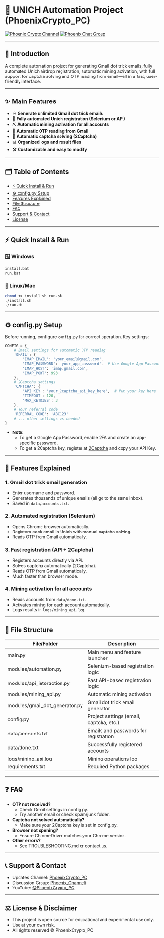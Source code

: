 # 🤖 UNICH Automation Project (PhoenixCrypto_PC)

[![Phoenix Crypto Channel](https://img.shields.io/badge/Telegram%20Channel-PhoenixCrypto__PC-blue?logo=telegram)](https://t.me/PhoenixCrypto_PC)
[![Phoenix Chat Group](https://img.shields.io/badge/Telegram%20Group-Phoenix__Channeli-blueviolet?logo=telegram)](https://t.me/Phoenix_Channeli)

---

## 🚀 Introduction

A complete automation project for generating Gmail dot trick emails, fully automated Unich airdrop registration, automatic mining activation, with full support for captcha solving and OTP reading from email—all in a fast, user-friendly interface.

---

## ✨ Main Features

- ♾️ **Generate unlimited Gmail dot trick emails**
- 🤖 **Fully automated Unich registration (Selenium or API)**
- ⛏️ **Automatic mining activation for all accounts**
- 🔐 **Automatic OTP reading from Gmail**
- 🧩 **Automatic captcha solving (2Captcha)**
- 📊 **Organized logs and result files**
- 🛠️ **Customizable and easy to modify**

---

## 🗂️ Table of Contents

- [⚡️ Quick Install & Run](#️-quick-install--run)
- [⚙️ config.py Setup](#️-configpy-setup)
- [Features Explained](#features-explained)
- [File Structure](#file-structure)
- [FAQ](#faq)
- [Support & Contact](#support--contact)
- [License](#license)

---

## ⚡️ Quick Install & Run

### 🪟 Windows
```bat
install.bat
run.bat
```

### 🐧 Linux/Mac
```bash
chmod +x install.sh run.sh
./install.sh
./run.sh
```

---

## ⚙️ config.py Setup

Before running, configure `config.py` for correct operation. Key settings:

```python
CONFIG = {
    # Email settings for automatic OTP reading
    'EMAIL': {
        'IMAP_EMAIL': 'your_email@gmail.com',
        'IMAP_PASSWORD': 'your_app_password',  # Use Google App Password
        'IMAP_HOST': 'imap.gmail.com',
        'IMAP_PORT': 993
    },
    # 2Captcha settings
    'CAPTCHA': {
        'API_KEY': 'your_2captcha_api_key_here',  # Put your key here
        'TIMEOUT': 120,
        'MAX_RETRIES': 3
    },
    # Your referral code
    'REFERRAL_CODE': 'ABC123'
    # ... other settings as needed
}
```

- **Note:**  
  - To get a Google App Password, enable 2FA and create an app-specific password.
  - To get a 2Captcha key, register at [2Captcha](https://2captcha.com/) and copy your API Key.

---

## 📝 Features Explained

### 1. Gmail dot trick email generation
- Enter username and password.
- Generates thousands of unique emails (all go to the same inbox).
- Saved in `data/accounts.txt`.

### 2. Automated registration (Selenium)
- Opens Chrome browser automatically.
- Registers each email in Unich with manual captcha solving.
- Reads OTP from Gmail automatically.

### 3. Fast registration (API + 2Captcha)
- Registers accounts directly via API.
- Solves captcha automatically (2Captcha).
- Reads OTP from Gmail automatically.
- Much faster than browser mode.

### 4. Mining activation for all accounts
- Reads accounts from `data/done.txt`.
- Activates mining for each account automatically.
- Logs results in `logs/mining_api.log`.

---

## 📁 File Structure

| File/Folder                  | Description                                  |
|------------------------------|----------------------------------------------|
| main.py                      | Main menu and feature launcher               |
| modules/automation.py        | Selenium-based registration logic            |
| modules/api_interaction.py   | Fast API-based registration logic            |
| modules/mining_api.py        | Automatic mining activation                  |
| modules/gmail_dot_generator.py | Gmail dot trick email generator           |
| config.py                    | Project settings (email, captcha, etc.)      |
| data/accounts.txt            | Emails and passwords for registration        |
| data/done.txt                | Successfully registered accounts             |
| logs/mining_api.log          | Mining operations log                        |
| requirements.txt             | Required Python packages                     |

---

## ❓ FAQ

- **OTP not received?**
  - Check Gmail settings in config.py.
  - Try another email or check spam/junk folder.
- **Captcha not solved automatically?**
  - Make sure your 2Captcha key is set in config.py.
- **Browser not opening?**
  - Ensure ChromeDriver matches your Chrome version.
- **Other errors?**
  - See TROUBLESHOOTING.md or contact us.

---

## 📞 Support & Contact

- Updates Channel: [PhoenixCrypto_PC](https://t.me/PhoenixCrypto_PC)
- Discussion Group: [Phoenix_Channeli](https://t.me/Phoenix_Channeli)
- YouTube: [@PhoenixCrypto_PC](https://www.youtube.com/@PhoenixCrypto_PC)

---

## ⚖️ License & Disclaimer

- This project is open source for educational and experimental use only.
- Use at your own risk.
- All rights reserved © PhoenixCrypto_PC 
